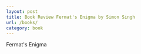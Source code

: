 ```yaml
---
layout: post
title: Book Review Fermat's Enigma by Simon Singh
url: /books/
category: book
---
```

Fermat's Enigma
